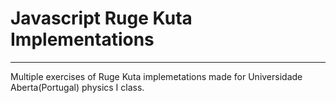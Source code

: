 # Javascript Ruge Kuta Implementations
***
Multiple exercises of Ruge Kuta implemetations made for Universidade Aberta(Portugal)
physics I class. 
 
